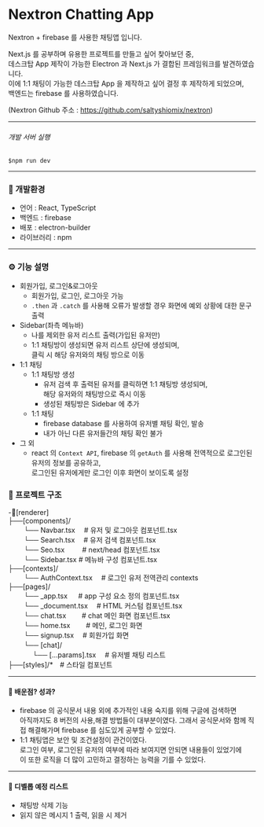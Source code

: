 # Nextron Chatting App

Nextron + firebase 를 사용한 채팅앱 입니다.

Next.js 를 공부하며 유용한 프로젝트를 만들고 싶어 찾아보던 중,  
데스크탑 App 제작이 가능한 Electron 과 Next.js 가 결합된 프레임워크를 발견하였습니다.  
이에 1:1 채팅이 가능한 데스크탑 App 을 제작하고 싶어 결정 후 제작하게 되었으며,  
백엔드는 firebase 를 사용하였습니다.

(Nextron Github 주소 : https://github.com/saltyshiomix/nextron)

---

###### 개발 서버 실행

```
$npm run dev
```

---

### 🚀 개발환경

- 언어 : React, TypeScript
- 백엔드 : firebase
- 배포 : electron-builder
- 라이브러리 : npm

---

### ⚙️ 기능 설명

- 회원가입, 로그인&로그아웃
  - 회원가입, 로그인, 로그아웃 가능
  - `.then` 과 `.catch` 를 사용해 오류가 발생할 경우 화면에 예외 상황에 대한 문구 출력
- Sidebar(좌측 메뉴바)
  - 나를 제외한 유저 리스트 출력(가입된 유저만)
  - 1:1 채팅방이 생성되면 유저 리스트 상단에 생성되며,  
    클릭 시 해당 유저와의 채팅 방으로 이동
- 1:1 채팅
  - 1:1 채팅방 생성
    - 유저 검색 후 출력된 유저를 클릭하면 1:1 채팅방 생성되며,  
      해당 유저와의 채팅방으로 즉시 이동
    - 생성된 채팅방은 Sidebar 에 추가
  - 1:1 채팅
    - firebase database 를 사용하여 유저별 채팅 확인, 발송
    - 내가 아닌 다른 유저들간의 채팅 확인 불가
- 그 외
  - react 의 `Context API`, firebase 의 `getAuth` 를 사용해 전역적으로 로그인된 유저의 정보를 공유하고,  
    로그인된 유저에게만 로그인 이후 화면이 보이도록 설정

### 📝 프로젝트 구조

-📂[renderer]  
├──[components]/  
　　 └── Navbar.tsx 　# 유저 및 로그아웃 컴포넌트.tsx  
　　 └── Search.tsx 　# 유저 검색 컴포넌트.tsx  
　　 └── Seo.tsx 　 　# next/head 컴포넌트.tsx  
　　 └── Sidebar.tsx # 메뉴바 구성 컴포넌트.tsx  
├──[contexts]/  
　　 └── AuthContext.tsx 　# 로그인 유저 전역관리 contexts  
├──[pages]/  
　　 └── \_app.tsx 　 # app 구성 요소 정의 컴포넌트.tsx  
　　 └── \_document.tsx 　# HTML 커스텀 컴포넌트.tsx  
　　 └── chat.tsx 　　# chat 메인 화면 컴포넌트.tsx  
　　 └── home.tsx 　　# 메인, 로그인 화면  
　　 └── signup.tsx 　# 회원가입 화면  
　　 └── [chat]/  
　　 　 └── [...params].tsx 　# 유저별 채팅 리스트  
├──[styles]/\*　# 스타일 컴포넌트

---

#### 📖 배운점? 성과?

- firebase 의 공식문서 내용 외에 추가적인 내용 숙지를 위해 구글에 검색하면  
  아직까지도 8 버전의 사용,해결 방법들이 대부분이였다.
  그래서 공식문서와 함께 직접 해결해가며 firebase 를 심도있게 공부할 수 있었다.
- 1:1 채팅앱은 보안 및 조건설정이 관건이였다.  
  로그인 여부, 로그인된 유저의 여부에 따라 보여지면 안되면 내용들이 있었기에  
  이 또한 로직을 더 많이 고민하고 결정하는 능력을 기를 수 있었다.

---

#### 🤯 디벨롭 예정 리스트

- 채팅방 삭제 기능
- 읽지 않은 메시지 1 출력, 읽을 시 제거
